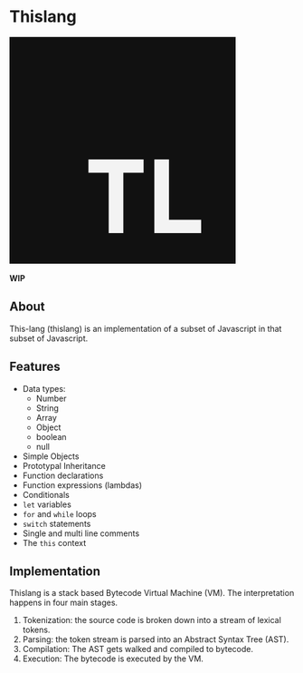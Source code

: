 # Thislang

![Thislang logo](https://raw.githubusercontent.com/BlueBlazin/thislang/master/thislang-logo.png)

**WIP**

## About

This-lang (thislang) is an implementation of a subset of Javascript in that subset of Javascript.

## Features

-   Data types:
    -   Number
    -   String
    -   Array
    -   Object
    -   boolean
    -   null
-   Simple Objects
-   Prototypal Inheritance
-   Function declarations
-   Function expressions (lambdas)
-   Conditionals
-   `let` variables
-   `for` and `while` loops
-   `switch` statements
-   Single and multi line comments
-   The `this` context

## Implementation

Thislang is a stack based Bytecode Virtual Machine (VM). The interpretation happens in four main stages.

1. Tokenization: the source code is broken down into a stream of lexical tokens.
2. Parsing: the token stream is parsed into an Abstract Syntax Tree (AST).
3. Compilation: The AST gets walked and compiled to bytecode.
4. Execution: The bytecode is executed by the VM.
